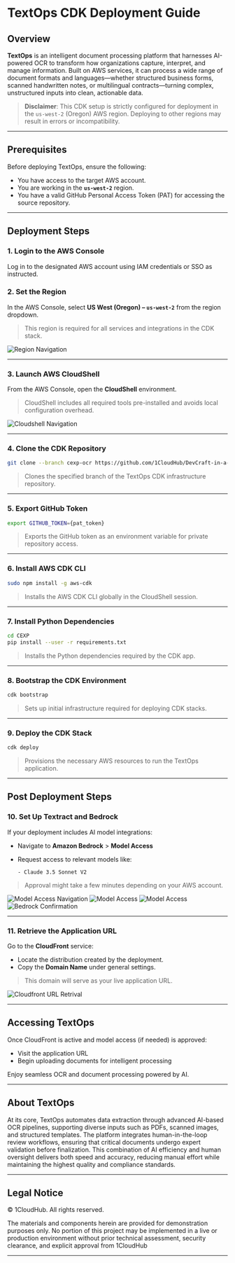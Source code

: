 # TextOps CDK Deployment Guide

## Overview

**TextOps** is an intelligent document processing platform that harnesses AI-powered OCR to transform how organizations capture, interpret, and manage information. Built on AWS services, it can process a wide range of document formats and languages—whether structured business forms, scanned handwritten notes, or multilingual contracts—turning complex, unstructured inputs into clean, actionable data.

> **Disclaimer**: This CDK setup is strictly configured for deployment in the `us-west-2` (Oregon) AWS region. Deploying to other regions may result in errors or incompatibility.

---

## Prerequisites

Before deploying TextOps, ensure the following:

* You have access to the target AWS account.
* You are working in the **`us-west-2`** region.
* You have a valid GitHub Personal Access Token (PAT) for accessing the source repository.

---

## Deployment Steps

### 1. Login to the AWS Console

Log in to the designated AWS account using IAM credentials or SSO as instructed.

### 2. Set the Region

In the AWS Console, select **US West (Oregon) – `us-west-2`** from the region dropdown.

> This region is required for all services and integrations in the CDK stack.

![Region Navigation](./assets/region-navigation.png)

---

### 3. Launch AWS CloudShell

From the AWS Console, open the **CloudShell** environment.

> CloudShell includes all required tools pre-installed and avoids local configuration overhead.

![Cloudshell Navigation](./assets/cloudshell-navigatioin.png)

---

### 4. Clone the CDK Repository

```bash
git clone --branch cexp-ocr https://github.com/1CloudHub/DevCraft-in-a-Box.git CEXP
```

> Clones the specified branch of the TextOps CDK infrastructure repository.

---

### 5. Export GitHub Token

```bash
export GITHUB_TOKEN={pat_token}
```

> Exports the GitHub token as an environment variable for private repository access.

---

### 6. Install AWS CDK CLI

```bash
sudo npm install -g aws-cdk
```

> Installs the AWS CDK CLI globally in the CloudShell session.

---

### 7. Install Python Dependencies

```bash
cd CEXP
pip install --user -r requirements.txt
```

> Installs the Python dependencies required by the CDK app.

---

### 8. Bootstrap the CDK Environment

```bash
cdk bootstrap
```

> Sets up initial infrastructure required for deploying CDK stacks.

---

### 9. Deploy the CDK Stack

```bash
cdk deploy
```

> Provisions the necessary AWS resources to run the TextOps application.

---

## Post Deployment Steps

### 10. Set Up Textract and Bedrock

If your deployment includes AI model integrations:

* Navigate to **Amazon Bedrock** > **Model Access**
* Request access to relevant models like:

  ```
  - Claude 3.5 Sonnet V2
  ```

> Approval might take a few minutes depending on your AWS account.

![Model Access Navigation](./assets/model-access-navigation.png)
![Model Access](./assets/enable-model.png)
![Model Access](./assets/request-for-access.png)
![Bedrock Confirmation](./assets/bedrock-confirmation-page.png)

---

### 11. Retrieve the Application URL

Go to the **CloudFront** service:

* Locate the distribution created by the deployment.
* Copy the **Domain Name** under general settings.

> This domain will serve as your live application URL.

![Cloudfront URL Retrival](./assets/frontend.png)

---

## Accessing TextOps

Once CloudFront is active and model access (if needed) is approved:

* Visit the application URL
* Begin uploading documents for intelligent processing

Enjoy seamless OCR and document processing powered by AI.

---

## About TextOps

At its core, TextOps automates data extraction through advanced AI-based OCR pipelines, supporting diverse inputs such as PDFs, scanned images, and structured templates. The platform integrates human-in-the-loop review workflows, ensuring that critical documents undergo expert validation before finalization. This combination of AI efficiency and human oversight delivers both speed and accuracy, reducing manual effort while maintaining the highest quality and compliance standards.


---

## Legal Notice

© 1CloudHub. All rights reserved.

The materials and components herein are provided for demonstration purposes only. No portion of this project may be implemented in a live or production environment without prior technical assessment, security clearance, and explicit approval from 1CloudHub

---

